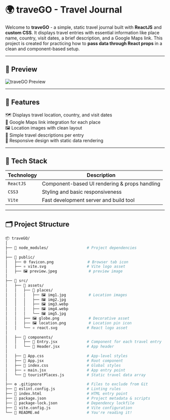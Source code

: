 # 🌍 traveGO - Travel Journal

Welcome to **traveGO** - a simple, static travel journal built with **ReactJS** and **custom CSS**. It displays travel entries with essential information like place name, country, visit dates, a brief description, and a Google Maps link. This project is created for practicing how to **pass data through React props** in a clean and component-based setup.

---

## 📸 Preview

![traveGO Preview](public/preview.jpeg)

---

## 📱 Features

🗺️ Displays travel location, country, and visit dates  
📍 Google Maps link integration for each place  
🖼️ Location images with clean layout  
📝 Simple travel descriptions per entry  
🧭 Responsive design with static data rendering  

---

## 🧰 Tech Stack

| Technology   | Description                     |
|--------------|---------------------------------|
| `ReactJS`    | Component-based UI rendering & props handling |
| `CSS3`       | Styling and basic responsiveness |
| `Vite`       | Fast development server and build tool |

---

## 🗂️ Project Structure

```bash
📦 traveGO/
│
├── 📁 node_modules/                 # Project dependencies
│
├── 📁 public/
│   ├── 🌐 favicon.png               # Browser tab icon
│   ├── ⚛️ vite.svg                  # Vite logo asset
│   ├── 🖼️ preview.jpeg              # preview image
│
├── 📁 src/
│   ├── 📁 assets/
│   │   ├── 📁 places/
│   │   │   ├── 🖼️ img1.jpg          # Location images
│   │   │   ├── 🖼️ img2.jpg
│   │   │   ├── 🖼️ img3.webp
│   │   │   ├── 🖼️ img4.webp
│   │   │   └── 🖼️ img5.jpg
│   │   ├── 🖼️ globe.png             # Decorative asset
│   │   ├── 🖼️ location.png          # Location pin icon
│   │   └── ⚛️ react.svg             # React logo asset
│
│   ├── 📁 components/
│   │   ├── 🧩 Entry.jsx             # Component for each travel entry
│   │   └── 🧩 Header.jsx            # App header
│
│   ├── 🎨 App.css                   # App-level styles
│   ├── 📄 App.jsx                   # Root component
│   ├── 🎨 index.css                 # Global styles
│   ├── ⚛️ main.jsx                  # App entry point
│   └── 📄 touristPlaces.js          # Static travel data array
│
├── ⚙️ .gitignore                    # Files to exclude from Git
├── 📄 eslint.config.js              # Linting rules
├── 📄 index.html                    # HTML entry point
├── 📄 package.json                  # Project metadata & scripts
├── 📄 package-lock.json             # Dependency lockfile
├── 📄 vite.config.js                # Vite configuration
└── 📄 README.md                     # You're reading it!
```
